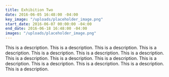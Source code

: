 ```yaml
---
title: Exhibition Two
date: 2016-06-05 16:48:00 -04:00
key_image: "/uploads/placeholder_image.png"
start_date: 2016-06-07 00:00:00 -04:00
end_date: 2016-06-18 16:48:00 -04:00
images: "/uploads/placeholder_image.png"
---
```


This is a description. This is a description. This is a description. This is a description. This is a description. This is a description. This is a description. This is a description. This is a description. This is a description. This is a description. This is a description. This is a description. This is a description. This is a description.